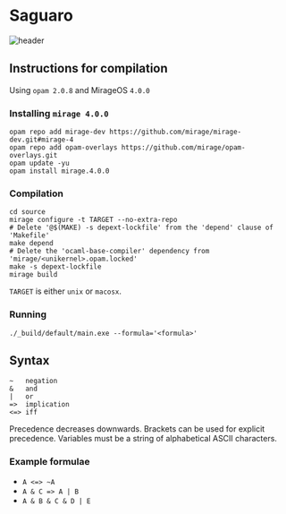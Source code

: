 # Saguaro

![header](https://mainbucketbenandrew.s3.eu-west-2.amazonaws.com/images/Saguaro.png)

## Instructions for compilation
Using `opam 2.0.8` and MirageOS `4.0.0`
### Installing `mirage 4.0.0`
```
opam repo add mirage-dev https://github.com/mirage/mirage-dev.git#mirage-4
opam repo add opam-overlays https://github.com/mirage/opam-overlays.git
opam update -yu
opam install mirage.4.0.0
```
### Compilation
```
cd source
mirage configure -t TARGET --no-extra-repo
# Delete '@$(MAKE) -s depext-lockfile' from the 'depend' clause of 'Makefile'
make depend
# Delete the 'ocaml-base-compiler' dependency from 'mirage/<unikernel>.opam.locked'
make -s depext-lockfile
mirage build
```
`TARGET` is either `unix` or `macosx`.

### Running
```
./_build/default/main.exe --formula='<formula>'
```

## Syntax
```
~   negation
&   and
|   or
=>  implication
<=> iff
```
Precedence decreases downwards. Brackets can be used for explicit precedence.
Variables must be a string of alphabetical ASCII characters.

### Example formulae
- `A <=> ~A`
- `A & C => A | B`
- `A & B & C & D | E`